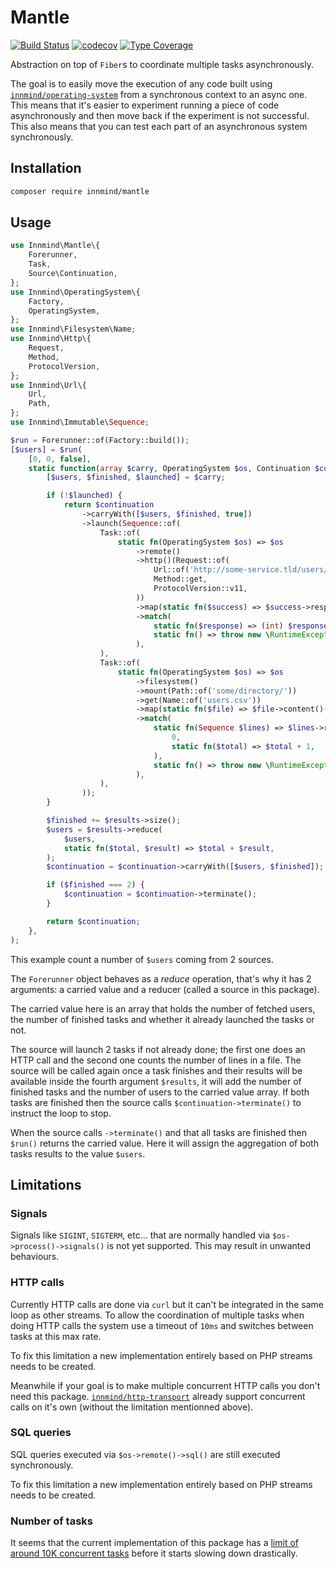# Mantle

[![Build Status](https://github.com/innmind/mantle/workflows/CI/badge.svg?branch=master)](https://github.com/innmind/mantle/actions?query=workflow%3ACI)
[![codecov](https://codecov.io/gh/innmind/mantle/branch/develop/graph/badge.svg)](https://codecov.io/gh/innmind/mantle)
[![Type Coverage](https://shepherd.dev/github/innmind/mantle/coverage.svg)](https://shepherd.dev/github/innmind/mantle)

Abstraction on top of `Fiber`s to coordinate multiple tasks asynchronously.

The goal is to easily move the execution of any code built using [`innmind/operating-system`](https://packagist.org/packages/innmind/operating-system) from a synchronous context to an async one. This means that it's easier to experiment running a piece of code asynchronously and then move back if the experiment is not successful. This also means that you can test each part of an asynchronous system synchronously.

## Installation

```sh
composer require innmind/mantle
```

## Usage

```php
use Innmind\Mantle\{
    Forerunner,
    Task,
    Source\Continuation,
};
use Innmind\OperatingSystem\{
    Factory,
    OperatingSystem,
};
use Innmind\Filesystem\Name;
use Innmind\Http\{
    Request,
    Method,
    ProtocolVersion,
};
use Innmind\Url\{
    Url,
    Path,
};
use Innmind\Immutable\Sequence;

$run = Forerunner::of(Factory::build());
[$users] = $run(
    [0, 0, false],
    static function(array $carry, OperatingSystem $os, Continuation $continuation, Sequence $results) {
        [$users, $finished, $launched] = $carry;

        if (!$launched) {
            return $continuation
                ->carryWith([$users, $finished, true])
                ->launch(Sequence::of(
                    Task::of(
                        static fn(OperatingSystem $os) => $os
                            ->remote()
                            ->http()(Request::of(
                                Url::of('http://some-service.tld/users/count'),
                                Method::get,
                                ProtocolVersion::v11,
                            ))
                            ->map(static fn($success) => $success->response()->body()->toString())
                            ->match(
                                static fn($response) => (int) $response,
                                static fn() => throw new \RuntimeException('Failed to count the users'),
                            ),
                    ),
                    Task::of(
                        static fn(OperatingSystem $os) => $os
                            ->filesystem()
                            ->mount(Path::of('some/directory/'))
                            ->get(Name::of('users.csv'))
                            ->map(static fn($file) => $file->content()->lines())
                            ->match(
                                static fn(Sequence $lines) => $lines->reduce(
                                    0,
                                    static fn($total) => $total + 1,
                                ),
                                static fn() => throw new \RuntimeException('Users file not found'),
                            ),
                    ),
                ));
        }

        $finished += $results->size();
        $users = $results->reduce(
            $users,
            static fn($total, $result) => $total + $result,
        );
        $continuation = $continuation->carryWith([$users, $finished]);

        if ($finished === 2) {
            $continuation = $continuation->terminate();
        }

        return $continuation;
    },
);
```

This example count a number of `$users` coming from 2 sources.

The `Forerunner` object behaves as a _reduce_ operation, that's why it has 2 arguments: a carried value and a reducer (called a source in this package).

The carried value here is an array that holds the number of fetched users, the number of finished tasks and whether it already launched the tasks or not.

The source will launch 2 tasks if not already done; the first one does an HTTP call and the second one counts the number of lines in a file. The source will be called again once a task finishes and their results will be available inside the fourth argument `$results`, it will add the number of finished tasks and the number of users to the carried value array. If both tasks are finished then the source calls `$continuation->terminate()` to instruct the loop to stop.

When the source calls `->terminate()` and that all tasks are finished then `$run()` returns the carried value. Here it will assign the aggregation of both tasks results to the value `$users`.

## Limitations

### Signals

Signals like `SIGINT`, `SIGTERM`, etc... that are normally handled via `$os->process()->signals()` is not yet supported. This may result in unwanted behaviours.

### HTTP calls

Currently HTTP calls are done via `curl` but it can't be integrated in the same loop as other streams. To allow the coordination of multiple tasks when doing HTTP calls the system use a timeout of `10ms` and switches between tasks at this max rate.

To fix this limitation a new implementation entirely based on PHP streams needs to be created.

Meanwhile if your goal is to make multiple concurrent HTTP calls you don't need this package. [`innmind/http-transport`](https://packagist.org/packages/innmind/http-transport) already support concurrent calls on it's own (without the limitation mentionned above).

### SQL queries

SQL queries executed via `$os->remote()->sql()` are still executed synchronously.

To fix this limitation a new implementation entirely based on PHP streams needs to be created.

### Number of tasks

It seems that the current implementation of this package has a [limit of around 10K concurrent tasks](https://twitter.com/baptouuuu/status/1720092619496378741) before it starts slowing down drastically.
